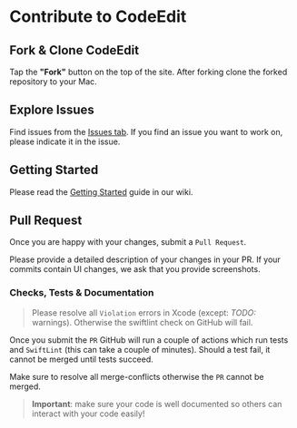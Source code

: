 # Contribute to CodeEdit

## Fork & Clone CodeEdit

Tap the **"Fork"** button on the top of the site. After forking clone the forked repository to your Mac.

## Explore Issues

Find issues from the [Issues tab](https://github.com/RaphyTwin/Sharecord/issues). If you find an issue you want to work on, please indicate it in the issue.

## Getting Started

Please read the [Getting Started](https://github.com/CodeEditApp/CodeEdit/wiki/Getting-Started) guide in our wiki.

## Pull Request

Once you are happy with your changes, submit a `Pull Request`.

Please provide a detailed description of your changes in your PR. If your commits contain UI changes, we ask that you provide screenshots.

### Checks, Tests & Documentation

> Please resolve all `Violation` errors in Xcode (except: _TODO:_ warnings). Otherwise the swiftlint check on GitHub will fail.

Once you submit the `PR` GitHub will run a couple of actions which run tests and `SwiftLint` (this can take a couple of minutes). Should a test fail, it cannot be merged until tests succeed.

Make sure to resolve all merge-conflicts otherwise the `PR` cannot be merged.

> **Important**: make sure your code is well documented so others can interact with your code easily!
